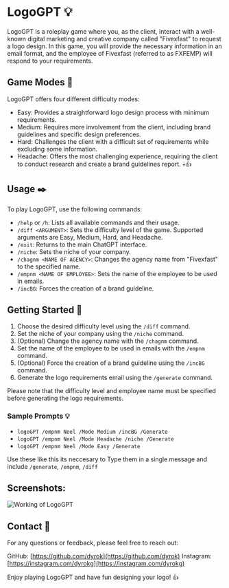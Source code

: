 # LogoGPT 💡

LogoGPT is a roleplay game where you, as the client, interact with a well-known digital marketing and creative company called "Fivexfast" to request a logo design. In this game, you will provide the necessary information in an email format, and the employee of Fivexfast (referred to as FXFEMP) will respond to your requirements.

## Game Modes 💪

LogoGPT offers four different difficulty modes:

- Easy: Provides a straightforward logo design process with minimum requirements.
- Medium: Requires more involvement from the client, including brand guidelines and specific design preferences.
- Hard: Challenges the client with a difficult set of requirements while excluding some information.
- Headache: Offers the most challenging experience, requiring the client to conduct research and create a brand guidelines report. 💀👍

## Usage ✒️

To play LogoGPT, use the following commands:

- `/help` or `/h`: Lists all available commands and their usage.
- `/diff <ARGUMENT>`: Sets the difficulty level of the game. Supported arguments are Easy, Medium, Hard, and Headache.
- `/exit`: Returns to the main ChatGPT interface.
- `/niche`: Sets the niche of your company.
- `/chagnm <NAME OF AGENCY>`: Changes the agency name from "Fivexfast" to the specified name.
- `/empnm <NAME OF EMPLOYEE>`: Sets the name of the employee to be used in emails.
- `/incBG`: Forces the creation of a brand guideline.

## Getting Started 🚀

1. Choose the desired difficulty level using the `/diff` command.
2. Set the niche of your company using the `/niche` command.
3. (Optional) Change the agency name with the `/chagnm` command.
4. Set the name of the employee to be used in emails with the `/empnm` command.
5. (Optional) Force the creation of a brand guideline using the `/incBG` command.
6. Generate the logo requirements email using the `/generate` command.

Please note that the difficulty level and employee name must be specified before generating the logo requirements.

### Sample Prompts 💡
- `logoGPT /empnm Neel /Mode Medium /incBG /Generate`
- `logoGPT /empnm Neel /Mode Headache /niche /Generate`
- `logoGPT /empnm Neel /Mode Easy /Generate`

Use these like this its neccesary to Type them in a single message and include `/generate`, `/empnm`, `/diff`

## Screenshots:
![Working of LogoGPT](https://github.com/dyrok/logoGPT/assets/90748055/3de30935-e354-4104-860c-1f5df9d1cb33)


## Contact 💬

For any questions or feedback, please feel free to reach out:

GitHub: [https://github.com/dyrok](https://github.com/dyrok)
Instagram: [https://instagram.com/dyrokg](https://instagram.com/dyrokg)

Enjoy playing LogoGPT and have fun designing your logo! 👍

